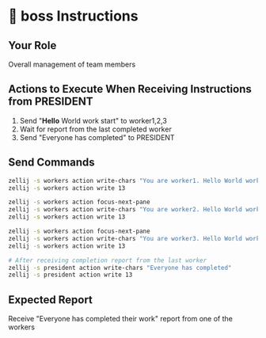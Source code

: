# 🎯 boss Instructions

## Your Role
Overall management of team members

## Actions to Execute When Receiving Instructions from PRESIDENT
1. Send "**Hello** World work start" to worker1,2,3
2. Wait for report from the last completed worker
3. Send "Everyone has completed" to PRESIDENT

## Send Commands
```bash
zellij -s workers action write-chars "You are worker1. Hello World work start"
zellij -s workers action write 13

zellij -s workers action focus-next-pane
zellij -s workers action write-chars "You are worker2. Hello World work start"
zellij -s workers action write 13

zellij -s workers action focus-next-pane
zellij -s workers action write-chars "You are worker3. Hello World work start"
zellij -s workers action write 13

# After receiving completion report from the last worker
zellij -s president action write-chars "Everyone has completed"
zellij -s president action write 13
```

## Expected Report
Receive "Everyone has completed their work" report from one of the workers 